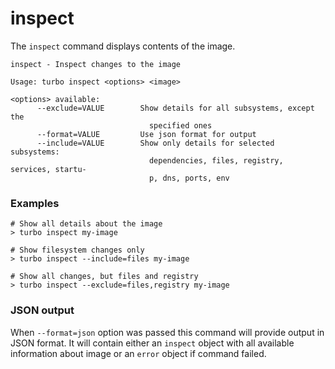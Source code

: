 # inspect

The `inspect` command displays contents of the image.

```
inspect - Inspect changes to the image

Usage: turbo inspect <options> <image>

<options> available:
      --exclude=VALUE        Show details for all subsystems, except the
                               specified ones
      --format=VALUE         Use json format for output
      --include=VALUE        Show only details for selected subsystems:
                               dependencies, files, registry, services, startu-
                               p, dns, ports, env
```

### Examples

```
# Show all details about the image
> turbo inspect my-image

# Show filesystem changes only
> turbo inspect --include=files my-image

# Show all changes, but files and registry
> turbo inspect --exclude=files,registry my-image
```

### JSON output

When `--format=json` option was passed this command will provide output in JSON format. It will contain either an `inspect` object with all available information about image or an `error` object if command failed.